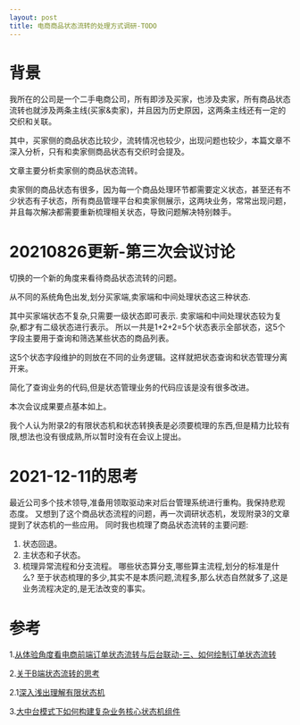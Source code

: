 ```yaml
---
layout: post
title: 电商商品状态流转的处理方式调研-TODO
---
```


# 背景
我所在的公司是一个二手电商公司，所有即涉及买家，也涉及卖家，所有商品状态流转也就涉及两条主线(买家&卖家)，并且因为历史原因，这两条主线还有一定的交织和关联。

其中，买家侧的商品状态比较少，流转情况也较少，出现问题也较少，本篇文章不深入分析，只有和卖家侧商品状态有交织时会提及。

文章主要分析卖家侧的商品状态流转。

卖家侧的商品状态有很多，因为每一个商品处理环节都需要定义状态，甚至还有不少状态有子状态，所有商品管理平台和卖家侧展示，这两块业务，常常出现问题，并且每次解决都需要重新梳理相关状态，导致问题解决特别棘手。

# 20210826更新-第三次会议讨论
切换的一个新的角度来看待商品状态流转的问题。

从不同的系统角色出发,划分买家端,卖家端和中间处理状态这三种状态.

其中买家端状态不复杂,只需要一级状态即可表示.
卖家端和中间处理状态较为复杂,都才有二级状态进行表示。
所以一共是1+2+2=5个状态表示全部状态，这5个字段主要用于查询和筛选某些状态的商品列表。

这5个状态字段维护的则放在不同的业务逻辑。这样就把状态查询和状态管理分离开来。

简化了查询业务的代码,但是状态管理业务的代码应该是没有很多改进。 

本次会议成果要点基本如上。

我个人认为附录2的有限状态机和状态转换表是必须要梳理的东西,但是精力比较有限,想法也没有很成熟,所以暂时没有在会议上提出。

# 2021-12-11的思考
最近公司多个技术领导,准备用领取驱动来对后台管理系统进行重构。我保持悲观态度。
又想到了这个商品状态流程的问题，再一次调研状态机，发现附录3的文章提到了状态机的一些应用。
同时我也梳理了商品状态流转的主要问题:
1. 状态回退。
2. 主状态和子状态。
3. 梳理异常流程和分支流程。 哪些状态算分支,哪些算主流程,划分的标准是什么?
至于状态梳理的多少,其实不是本质问题,流程多,那么状态自然就多了,这是业务流程决定的,是无法改变的事实。

# 参考
1.[从体验角度看电商前端订单状态流转与后台联动-三、如何绘制订单状态流转](http://www.woshipm.com/pd/3136578.html)

2.[关于B端状态流转的思考](https://coffee.pmcaff.com/article/E7LXwqezkd?rts=201102000107_nch)

2.1[深入浅出理解有限状态机](https://zhuanlan.zhihu.com/p/46347732)

3.[大中台模式下如何构建复杂业务核心状态机组件](https://zhuanlan.zhihu.com/p/147853717)